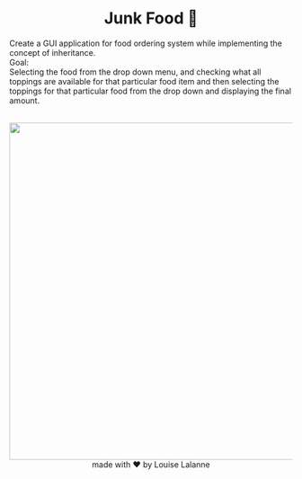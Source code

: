 <h1 align="center"> Junk Food 🍔</h1>
Create a GUI application for food ordering system while implementing the concept of inheritance.<br>
Goal:<br>
Selecting the food from the drop down menu, and checking what all toppings are available for that particular food item and then selecting the toppings for that particular food from the drop down and displaying the final amount.
<br>
<br>
<p align="center">
<img src="https://user-images.githubusercontent.com/100588945/175823198-4ab947e6-c9fb-476f-b187-557455e12595.gif" width="600">
  <br>
  made with ♥️ by Louise Lalanne
</p>

